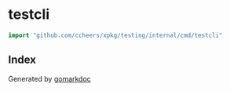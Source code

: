 <!-- Code generated by gomarkdoc. DO NOT EDIT -->

# testcli

```go
import "github.com/ccheers/xpkg/testing/internal/cmd/testcli"
```

## Index





Generated by [gomarkdoc](<https://github.com/princjef/gomarkdoc>)
